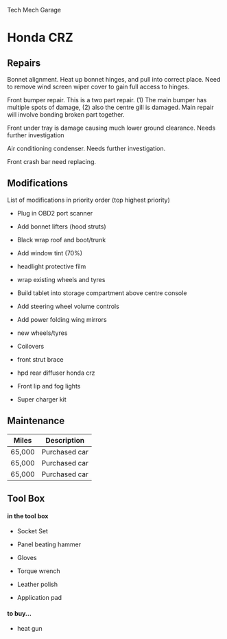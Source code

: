 <!-- Global site tag (gtag.js) - Google Analytics -->
<script async src="https://www.googletagmanager.com/gtag/js?id=UA-149678503-1"></script>
<script>
  window.dataLayer = window.dataLayer || [];
  function gtag(){dataLayer.push(arguments);}
  gtag('js', new Date());

  gtag('config', 'UA-149678503-1');
</script>


Tech Mech Garage
# Honda CRZ


## Repairs

Bonnet alignment. Heat up bonnet hinges, and pull into correct place.
Need to remove wind screen wiper cover to gain full access to hinges.

Front bumper repair.
This is a two part repair.
(1) The main bumper has multiple spots of damage,
(2) also the centre gill is damaged.
Main repair will involve bonding broken part together.

Front under tray is damage causing much lower ground clearance.
Needs further investigation

Air conditioning condenser.
Needs further investigation.

Front crash bar need replacing.

## Modifications

List of modifications in priority order (top highest priority)

* Plug in OBD2 port scanner

* Add bonnet lifters (hood struts)

* Black wrap roof and boot/trunk
* Add window tint (70%)
* headlight protective film

* wrap existing wheels and tyres

* Build tablet into storage compartment above centre console
* Add steering wheel volume controls
* Add power folding wing mirrors

* new wheels/tyres
* Coilovers
* front strut brace

* hpd rear diffuser honda crz
* Front lip and fog lights


* Super charger kit


## Maintenance

| Miles  | Description | 
|--------|-------------|
| 65,000 | Purchased car | 
| 65,000 | Purchased car | 
| 65,000 | Purchased car | 




## Tool Box

#### in the tool box 

* Socket Set
* Panel beating hammer
* Gloves

* Torque wrench 

* Leather polish
* Application pad

#### to buy...

* heat gun

